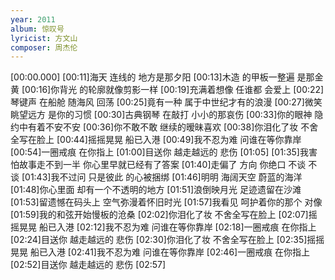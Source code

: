 ```yaml
---
year: 2011
album: 惊叹号
lyricist: 方文山
composer: 周杰伦
---
```

[00:00.000]
[00:11]海天 连线的 地方是那夕阳
[00:13]木造 的甲板一整遍 是那金黄
[00:16]你背光 的轮廓就像剪影一样
[00:19]充满着想像 任谁都 会爱上
[00:22]琴键声 在船舱 随海风 回荡
[00:25]竟有一种 属于中世纪才有的浪漫
[00:27]微笑眺望远方 是你的习惯
[00:30]古典钢琴 在敲打 小小的那哀伤
[00:33]你的眼神 隐约中有着不安不安
[00:36]你不敢不敢 继续的暧昧喜欢
[00:38]你泪化了妆 不舍全写在脸上
[00:44]摇摇晃晃 船已入港
[00:49]我不忍为难 问谁在等你靠岸
[00:54]一圈戒痕 在你指上
[01:00]目送你 越走越远的 悲伤
[01:05]
[01:35]我害怕故事走不到一半 你心里早就已经有了答案
[01:40]走偏了 方向 你绝口 不谈 不谈
[01:43]我不过问 只是彼此 的心被捆绑
[01:46]明明 海阔天空 蔚蓝的海洋
[01:48]你心里面 却有一个不透明的地方
[01:51]浪倒映月光 足迹遗留在沙滩
[01:53]留遗憾在码头上 空气弥漫着怀旧时光
[01:57]我看见 呵护着你的那个 对像
[01:59]我的和弦开始慢板的沧桑
[02:02]你泪化了妆 不舍全写在脸上
[02:07]摇摇晃晃 船已入港
[02:12]我不忍为难 问谁在等你靠岸
[02:18]一圈戒痕 在你指上
[02:24]目送你 越走越远的 悲伤
[02:30]你泪化了妆 不舍全写在脸上
[02:35]摇摇晃晃 船已入港
[02:41]我不忍为难 问谁在等你靠岸
[02:46]一圈戒痕 在你指上
[02:52]目送你 越走越远的 悲伤
[02:57]